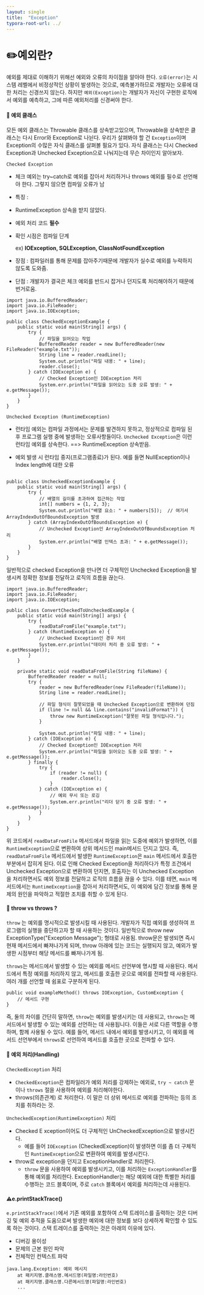 ```yaml
---
layout: single
title:  "Exception"
typora-root-url: ../
---
```




# ✏️예외란?

예외를 제대로 이해하기 위해선 예외와 오류의 차이점을 알아야 한다. 
`오류(error)`는 시스템 레벨에서 비정상적인 상황이 발생하는 것으로, 예측불가하므로 개발자는 오류에 대한 처리는 신경쓰지 않는다.
하지만 `예외(Exception)`는 개발자가 자신이 구현한 로직에서 예외를 예측하고, 그에 따른 예외처리를 신경써야 한다.



#### 📖 **예외 클래스**

모든 예외 클래스는 Throwable 클래스를 상속받고있으며, Throwable을 상속받은 클래스는 다시 Error와 Exception로 나뉜다.
우리가 살펴봐야 할 건 `Exception`이며 Exception의 수많은 자식 클래스를 살펴볼 필요가 있다.
자식 클래스는 다시 Checked Exception과 Unchecked Exception으로 나눠지는데 무슨 차이인지 알아보자.


`Checked Exception` 

- 체크 예외는 try~catch로 예외를 잡아서 처리하거나 throws 예외를 필수로 선언해야 한다. 그렇지 않으면 컴파일 오류가 남

-  특징 : 

  - RuntimeException 상속을 받지 않았다.

  - 예외 처리 코드 **필수**

  - 확인 시점은 컴파일 단계

    ex) **IOException, SQLException, ClassNotFoundException**

- 장점 : 컴파일러를 통해 문제를 잡아주기때문에 개발자가 실수로 예외를 누락하지 않도록 도와줌.

- 단점 : 개발자가 결국은 체크 예외를 반드시 잡거나 던지도록 처리해야하기 때문에 번거로움.

```
import java.io.BufferedReader;
import java.io.FileReader;
import java.io.IOException;

public class CheckedExceptionExample {
    public static void main(String[] args) {
        try {
            // 파일을 읽어오는 작업
            BufferedReader reader = new BufferedReader(new FileReader("example.txt"));
            String line = reader.readLine();
            System.out.println("파일 내용: " + line);
            reader.close();
        } catch (IOException e) {
            // Checked Exception인 IOException 처리
            System.err.println("파일을 읽어오는 도중 오류 발생: " + e.getMessage());
        }
    }
}
```



`Unchecked Exception (RuntimeException)`

- 런타임 예외는 컴파일 과정에서는 문제를 발견하지 못하고, 정상적으로 컴파일 된 후 프로그램 실행 중에 발생하는 오류사항들이다.
  `Unchecked Exception`은 이런 런타임 예외를 상속한다. ==> RuntimeException 상속받음.

- 예외 발생 시 런타임 중지(프로그램종료)가 된다. 예를 들면 NullException이나 Index length에 대한 오류 

```

public class UncheckedExceptionExample {
    public static void main(String[] args) {
        try {
            // 배열의 길이를 초과하여 접근하는 작업
            int[] numbers = {1, 2, 3};
            System.out.println("배열 요소: " + numbers[5]);  // 여기서 ArrayIndexOutOfBoundsException 발생
        } catch (ArrayIndexOutOfBoundsException e) {
            // Unchecked Exception인 ArrayIndexOutOfBoundsException 처리
            System.err.println("배열 인덱스 초과: " + e.getMessage());
        }
    }
}

```




일반적으로 checked Exception을 만나면 더 구체적인 Unchecked Exception을 발생시켜 정확한 정보를 전달하고 로직의 흐름을 끊는다.

```
import java.io.BufferedReader;
import java.io.FileReader;
import java.io.IOException;

public class ConvertCheckedToUncheckedExample {
    public static void main(String[] args) {
        try {
            readDataFromFile("example.txt");
        } catch (RuntimeException e) {
            // Unchecked Exception인 경우 처리
            System.err.println("데이터 처리 중 오류 발생: " + e.getMessage());
        }
    }

    private static void readDataFromFile(String fileName) {
        BufferedReader reader = null;
        try {
            reader = new BufferedReader(new FileReader(fileName));
            String line = reader.readLine();

            // 파일 형식이 잘못되었을 때 Unchecked Exception으로 변환하여 던짐
            if (line != null && line.contains("invalidFormat")) {
                throw new RuntimeException("잘못된 파일 형식입니다.");
            }

            System.out.println("파일 내용: " + line);
        } catch (IOException e) {
            // Checked Exception인 IOException 처리
            System.err.println("파일을 읽어오는 도중 오류 발생: " + e.getMessage());
        } finally {
            try {
                if (reader != null) {
                    reader.close();
                }
            } catch (IOException e) {
                // 예외 무시 또는 로깅
                System.err.println("리더 닫기 중 오류 발생: " + e.getMessage());
            }
        }
    }
}

```

위 코드에서 `readDataFromFile` 메서드에서 파일을 읽는 도중에 예외가 발생하면, 이를 `RuntimeException`으로 변환하여 상위 메서드인 main메서드 던지고 있다. 즉, `readDataFromFile` 메서드에서 발생한 `RuntimeException`은 `main` 메서드에서 호출한 부분에서 잡히게 된다. 이로 인해 Checked Exception을 처리하다가 특정 조건에서 Unchecked Exception으로 변환하여 던지면, 호출자는 이 Unchecked Exception을 처리하면서도 예외 정보를 전달하고 로직의 흐름을 끊을 수 있다.
이를 테면, `main` 메서드에서는 `RuntimeException`을 잡아서 처리하면서도, 이 예외에 담긴 정보를 통해 문제의 원인을 파악하고 적절한 조치를 취할 수 있게 된다.



#### 📖 throw vs throws ?

`throw` 는 예외를 명시적으로 발생시킬 때 사용된다. 개발자가 직접 예외를 생성하여 프로그램의 실행을 중단하고자 할 때 사용하는 것이다. 일반적으로 throw new ExceptionType("Exception Message"); 형태로 사용됨.  throw문은 발생되면 즉시 현재 메서드에서 빠져나가게 되며, throw 아래에 있는 코드는 실행되지 않고, 예외가 발생한 시점부터 해당 메서드를 빠져나가게 됨. 

`throws`는 메서드에서 발생할 수 있는 예외를 메서드 선언부에 명시할 때 사용된다. 메서드에서 특정 예외를 처리하지 않고, 메서드를 호출한 곳으로 예외를 전파할 때 사용된다. 여러 개를 선언할 때 쉼표로 구분하게 된다. 

```
public void exampleMethod() throws IOException, CustomException {
    // 메서드 구현
}
```

즉, 둘의 차이를 간단히 말하면, `throw`는 예외를 발생시키는 데 사용되고, `throws`는 메서드에서 발생할 수 있는 예외를 선언하는 데 사용됩니다. 이들은 서로 다른 역할을 수행하며, 함께 사용될 수 있다. 예를 들어, 메서드 내에서 예외를 발생시키고, 이 예외를 메서드 선언부에서 `throws`로 선언하여 메서드를 호출한 곳으로 전파할 수 있다.




#### 📖  예외 처리(Handling)

`CheckedException` 처리 

- `CheckedException`은 컴파일러가 예외 처리를 강제하는 예외로, `try ~ catch` 문이나 `throws` 절을 사용하여 예외를 처리해야한다.
- throws(의존관계) 로 처리한다. 이 말은 더 상위 메서드로 예외를 전파하는 등의 조치를 취하라는 것. 



`UncheckedException(RuntimeException)` 처리 

- Checked E xception이어도 더 구체적인 UnCheckedException으로 발생시킨다.
  - 예를 들어 `IOException` (CheckedException)이 발생하면 이를 좀 더 구체적인 `RuntimeException`으로 변환하여 예외를 발생시킨다.
- throw로 exception을 던지고 ExceptionHandler로 처리한다. 
  - `throw` 문을 사용하여 예외를 발생시키고, 이를 처리하는 `ExceptionHandler`를 통해 예외를 처리한다. ExceptionHandler는 해당 예외에 대한 특별한 처리를 수행하는 코드 블록이며, 주로 `catch` 블록에서 예외를 처리하는데 사용된다.





#### ⚠️e.printStackTrace()

`e.printStackTrace()`에서 기존 예외를 포함하여 스택 트레이스를 출력하는 것은 디버깅 및 예외 추적을 도움으로써 발생한 예외에 대한 정보를 보다 상세하게 확인할 수 있도록 하는 것이다. 스택 트레이스를 출력하는 것은 아래의 이유에 있다.

- 디버깅 용이성
- 문제의 근본 원인 파악
- 전체적인 컨텍스트 파악

```
java.lang.Exception: 예외 메시지
	at 패키지명.클래스명.메서드명(파일명:라인번호)
	at 패키지명.클래스명.다른메서드명(파일명:라인번호)
	...
```

